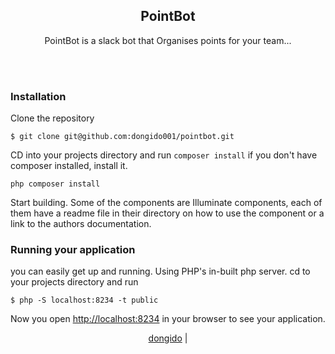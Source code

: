<h2 align="center"> PointBot </h2>
<p align="center">PointBot is a slack bot that Organises points for your team...</p>

<br/><br/>

### Installation

Clone the repository

```shell
$ git clone git@github.com:dongido001/pointbot.git
```

CD into your projects directory and run `composer install` if you don't have composer installed, install it.

```shell
php composer install
```

Start building. Some of the components are Illuminate components, each of them have a readme file in their directory on how to use the component or a link to the authors documentation.

### Running your application
you can easily get up and running. Using PHP's in-built php server. cd to your projects directory and run

```shell
$ php -S localhost:8234 -t public
```

Now you open [http://localhost:8234](http://localhost:8234) in your browser to see your application.


<p align="center">
    <a href="www.facebook.com" target="_blank">dongido</a> |
</p>
